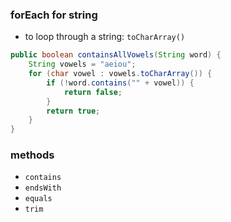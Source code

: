 ### forEach for string
* to loop through a string: `toCharArray()`
```java
public boolean containsAllVowels(String word) {
    String vowels = "aeiou";
    for (char vowel : vowels.toCharArray()) {
        if (!word.contains("" + vowel)) {
            return false;
        }
        return true;
    }
}
```

### methods
* `contains`
* `endsWith`
* `equals`
* `trim`
